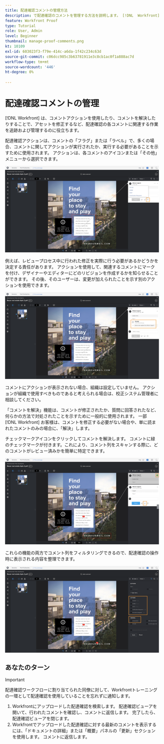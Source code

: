 ```yaml
---
title: 配達確認コメントの管理方法
description: で配達確認のコメントを管理する方法を説明します。 [!DNL  Workfront] コメントのアクションを適用し、コメントを解決し、「コメント」列をフィルタリングする。
feature: Workfront Proof
type: Tutorial
role: User, Admin
level: Beginner
thumbnail: manage-proof-comments.png
kt: 10109
exl-id: 603023f3-f79e-414c-a6da-1f42c234c63d
source-git-commit: c06dcc985c3b63781911e3c8cb1ac0f1a888ac7d
workflow-type: tm+mt
source-wordcount: '446'
ht-degree: 0%

---
```


# 配達確認コメントの管理

[!DNL Workfront] は、コメントアクションを使用したり、コメントを解決したりすることで、アセットを修正するなど、配達確認の各コメントに関連する作業を追跡および管理するのに役立ちます。

配達確認アクションは、コメントの「フラグ」または「ラベル」で、多くの場合、コメントに関してアクションが実行されたか、実行する必要があることを示すために使用されます。 アクションは、各コメントのアイコンまたは「その他」メニューから選択できます。

![コメント上でフラグアイコンがハイライト表示され、使用可能な配達確認アクションが表示された、校正ビューアでの配達確認の画像。](assets/manage-comments-1.png)

例えば、レビュープロセス中に行われた修正を実際に行う必要があるかどうかを決定する責任があります。 アクションを使用して、関連するコメントにマークを付け、デザイナーやエディターにどのリビジョンを作成するかを知らせることができます。 その後、そのユーザーは、変更が加えられたことを示す別のアクションを使用できます。

![校正ビューアで [!UICONTROL タスク] コメント上でハイライト表示された配達確認アクション。](assets/manage-comments-2.png)

コメントにアクションが表示されない場合、組織は設定していません。 アクションが組織で使用すべきものであると考えられる場合は、校正システム管理者に相談してください。

「コメントを解決」機能は、コメントが修正されたか、質問に回答されたなど、何らかの方法で対処されたことを示すために一般的に使用されます。 一部 [!DNL Workfront] お客様は、コメントを修正する必要がない場合や、単に読まれたコメントのみの場合に、「解決」します。

チェックマークアイコンをクリックしてコメントを解決します。 コメントに緑のチェックマークが付きます。これにより、コメント列をスキャンする際に、どのコメントがレビュー済みかを簡単に特定できます。

![コメント上でチェックマークアイコンがハイライト表示された、校正ビューア内の配達確認の画像。](assets/manage-comments-4.png)

これらの機能の両方でコメント列をフィルタリングできるので、配達確認の操作時に表示される内容を整理できます。

![校正ビューアで [!UICONTROL アクション] および [!UICONTROL 一般] ハイライト表示されたフィルタオプション。](assets/manage-comments-3.png)

## あなたのターン

>[!IMPORTANT]
>
>配達確認ワークフローに割り当てられた同僚に対して、Workfrontトレーニングの一環として配達確認を使用していることを忘れずに通知します。


1. Workfrontにアップロードした配達確認を検索します。 配達確認ビューアを開いて、行われたコメントを確認し、コメントに返信します。 完了したら、配達確認ビューアを閉じます。
1. Workfrontでアップロードした配達確認に対する最新のコメントを表示するには、「ドキュメントの詳細」または「概要」パネルの「更新」セクションを使用します。 コメントに返信します。


<!--
## Learn more
* Create and manage proof comments
-->
